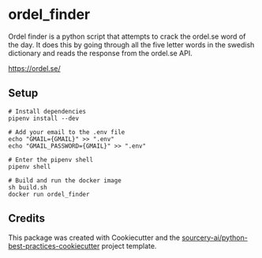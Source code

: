 # ordel_finder

Ordel finder is a python script that attempts to crack the ordel.se word of the day. It does this by going through all the five letter words in the swedish dictionary and reads the response from the ordel.se API.

https://ordel.se/

## Setup

```
# Install dependencies
pipenv install --dev

# Add your email to the .env file
echo "GMAIL={GMAIL}" >> ".env"
echo "GMAIL_PASSWORD={GMAIL}" >> ".env"

# Enter the pipenv shell
pipenv shell

# Build and run the docker image
sh build.sh
docker run ordel_finder

```

## Credits
This package was created with Cookiecutter and the [sourcery-ai/python-best-practices-cookiecutter](https://github.com/sourcery-ai/python-best-practices-cookiecutter) project template.

